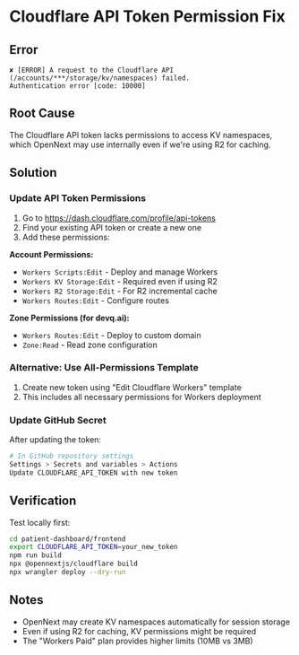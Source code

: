 # Cloudflare API Token Permission Fix

## Error
```
✘ [ERROR] A request to the Cloudflare API (/accounts/***/storage/kv/namespaces) failed.
Authentication error [code: 10000]
```

## Root Cause
The Cloudflare API token lacks permissions to access KV namespaces, which OpenNext may use internally even if we're using R2 for caching.

## Solution

### Update API Token Permissions

1. Go to https://dash.cloudflare.com/profile/api-tokens
2. Find your existing API token or create a new one
3. Add these permissions:

**Account Permissions:**
- `Workers Scripts:Edit` - Deploy and manage Workers
- `Workers KV Storage:Edit` - Required even if using R2
- `Workers R2 Storage:Edit` - For R2 incremental cache
- `Workers Routes:Edit` - Configure routes

**Zone Permissions (for devq.ai):**
- `Workers Routes:Edit` - Deploy to custom domain
- `Zone:Read` - Read zone configuration

### Alternative: Use All-Permissions Template

1. Create new token using "Edit Cloudflare Workers" template
2. This includes all necessary permissions for Workers deployment

### Update GitHub Secret

After updating the token:
```bash
# In GitHub repository settings
Settings > Secrets and variables > Actions
Update CLOUDFLARE_API_TOKEN with new token
```

## Verification

Test locally first:
```bash
cd patient-dashboard/frontend
export CLOUDFLARE_API_TOKEN=your_new_token
npm run build
npx @opennextjs/cloudflare build
npx wrangler deploy --dry-run
```

## Notes

- OpenNext may create KV namespaces automatically for session storage
- Even if using R2 for caching, KV permissions might be required
- The "Workers Paid" plan provides higher limits (10MB vs 3MB)